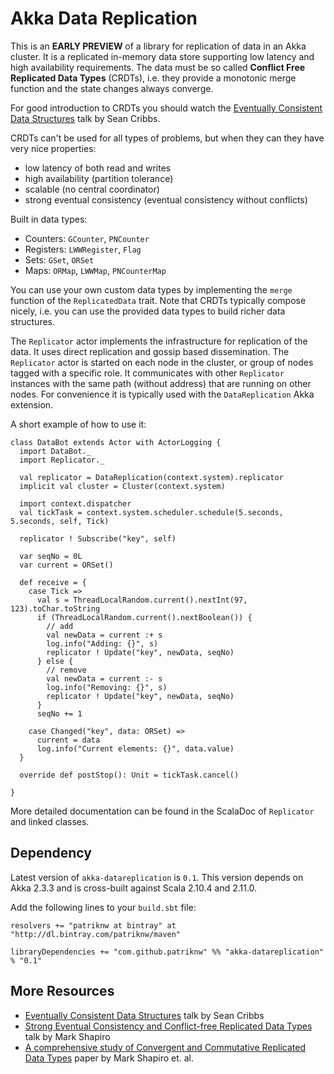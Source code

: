 Akka Data Replication
=====================

This is an **EARLY PREVIEW** of a library for replication of data in an Akka cluster.
It is a replicated in-memory data store supporting low latency and high availability
requirements. The data must be so called **Conflict Free Replicated Data Types** (CRDTs), 
i.e. they provide a monotonic merge function and the state changes always converge.

For good introduction to CRDTs you should watch the 
[Eventually Consistent Data Structures](http://www.google.com/url?q=http%3A%2F%2Fvimeo.com%2F43903960&sa=D&sntz=1&usg=AFQjCNF0yKi4WGCi3bhhdtLvBc33uVia6w)
talk by Sean Cribbs.

CRDTs can't be used for all types of problems, but when they can they have very nice properties:

- low latency of both read and writes
- high availability (partition tolerance)
- scalable (no central coordinator)
- strong eventual consistency (eventual consistency without conflicts)

Built in data types:

- Counters: `GCounter`, `PNCounter`
- Registers: `LWWRegister`, `Flag`
- Sets: `GSet`, `ORSet`
- Maps: `ORMap`, `LWWMap`, `PNCounterMap`

You can use your own custom data types by implementing the `merge` function of the `ReplicatedData`
trait. Note that CRDTs typically compose nicely, i.e. you can use the provided data types to build richer
data structures.

The `Replicator` actor implements the infrastructure for replication of the data. It uses
direct replication and gossip based dissemination. The `Replicator` actor is started on each node
in the cluster, or group of nodes tagged with a specific role. It communicates with other 
`Replicator` instances with the same path (without address) that are running on other nodes. 
For convenience it is typically used with the `DataReplication` Akka extension.

A short example of how to use it:

    class DataBot extends Actor with ActorLogging {
      import DataBot._
      import Replicator._
    
      val replicator = DataReplication(context.system).replicator
      implicit val cluster = Cluster(context.system)
    
      import context.dispatcher
      val tickTask = context.system.scheduler.schedule(5.seconds, 5.seconds, self, Tick)
    
      replicator ! Subscribe("key", self)
    
      var seqNo = 0L
      var current = ORSet()
    
      def receive = {
        case Tick =>
          val s = ThreadLocalRandom.current().nextInt(97, 123).toChar.toString
          if (ThreadLocalRandom.current().nextBoolean()) {
            // add
            val newData = current :+ s
            log.info("Adding: {}", s)
            replicator ! Update("key", newData, seqNo)
          } else {
            // remove
            val newData = current :- s
            log.info("Removing: {}", s)
            replicator ! Update("key", newData, seqNo)
          }
          seqNo += 1
    
        case Changed("key", data: ORSet) =>
          current = data
          log.info("Current elements: {}", data.value)
      }
    
      override def postStop(): Unit = tickTask.cancel()
    
    }

More detailed documentation can be found in the ScalaDoc of `Replicator` and linked classes.

Dependency
----------

Latest version of `akka-datareplication` is `0.1`. This version depends on Akka 2.3.3 and is
cross-built against Scala 2.10.4 and 2.11.0.

Add the following lines to your `build.sbt` file:

    resolvers += "patriknw at bintray" at "http://dl.bintray.com/patriknw/maven"

    libraryDependencies += "com.github.patriknw" %% "akka-datareplication" % "0.1"

More Resources
--------------

* [Eventually Consistent Data Structures](http://www.google.com/url?q=http%3A%2F%2Fvimeo.com%2F43903960&sa=D&sntz=1&usg=AFQjCNF0yKi4WGCi3bhhdtLvBc33uVia6w)
  talk by Sean Cribbs
* [Strong Eventual Consistency and Conflict-free Replicated Data Types](http://www.google.com/url?q=http%3A%2F%2Fresearch.microsoft.com%2Fapps%2Fvideo%2Fdl.aspx%3Fid%3D153540&sa=D&sntz=1&usg=AFQjCNFiwLpLjF-AQXPUm1Nmoy8hNIfrSQ)
  talk by Mark Shapiro
* [A comprehensive study of Convergent and Commutative Replicated Data Types](http://www.google.com/url?q=http%3A%2F%2Fhal.upmc.fr%2Fdocs%2F00%2F55%2F55%2F88%2FPDF%2Ftechreport.pdf&sa=D&sntz=1&usg=AFQjCNEGvFJ9I5m7yKpcAs8hcMP9Y5vy6A)
  paper by Mark Shapiro et. al. 

